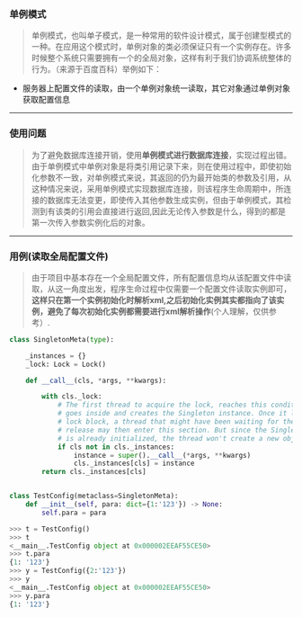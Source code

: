 <!--
 * @Author: LiZedong <15516926476@163.com>
 * @Date: 2022-01-08 13:59:56
 * @LastEditors: LiZedong <15516926476@163.com>
 * @LastEditTime: 2022-01-19 15:19:31
 * @FilePath: \A个人笔记\设计模式\单例模式.md
-->
### 单例模式

> 单例模式，也叫单子模式，是一种常用的软件设计模式，属于创建型模式的一种。在应用这个模式时，单例对象的类必须保证只有一个实例存在。许多时候整个系统只需要拥有一个的全局对象，这样有利于我们协调系统整体的行为。（来源于百度百科）举例如下：

+ 服务器上配置文件的读取，由一个单例对象统一读取，其它对象通过单例对象获取配置信息
***

### 使用问题
> 为了避免数据库连接开销，使用**单例模式进行数据库连接**，实现过程出错。由于单例模式中单例对象是将类引用记录下来，则在使用过程中，即使初始化参数不一致，对单例模式来说，其返回的仍为最开始类的参数及引用，从这种情况来说，采用单例模式实现数据库连接，则该程序生命周期中，所连接的数据库无法变更，即使传入其他参数生成实例，但由于单例模式，其检测到有该类的引用会直接进行返回,因此无论传入参数是什么，得到的都是第一次传入参数实例化后的对象。
***
### 用例(读取全局配置文件)
> 由于项目中基本存在一个全局配置文件，所有配置信息均从该配置文件中读取，从这一角度出发，程序生命过程中仅需要一个配置文件读取实例即可，**这样只在第一个实例初始化时解析xml,之后初始化实例其实都指向了该实例，避免了每次初始化实例都需要进行xml解析操作**(个人理解，仅供参考）.
```python
class SingletonMeta(type):

    _instances = {}
    _lock: Lock = Lock()

    def __call__(cls, *args, **kwargs):

        with cls._lock:
            # The first thread to acquire the lock, reaches this conditional,
            # goes inside and creates the Singleton instance. Once it leaves the
            # lock block, a thread that might have been waiting for the lock
            # release may then enter this section. But since the Singleton field
            # is already initialized, the thread won't create a new object.
            if cls not in cls._instances:
                instance = super().__call__(*args, **kwargs)
                cls._instances[cls] = instance
        return cls._instances[cls]


class TestConfig(metaclass=SingletonMeta):
    def __init__(self, para: dict={1:'123'}) -> None:
        self.para = para

>>> t = TestConfig()
>>> t
<__main__.TestConfig object at 0x000002EEAF55CE50>
>>> t.para
{1: '123'}
>>> y = TestConfig({2:'123'})
>>> y
<__main__.TestConfig object at 0x000002EEAF55CE50>
>>> y.para
{1: '123'}
```
